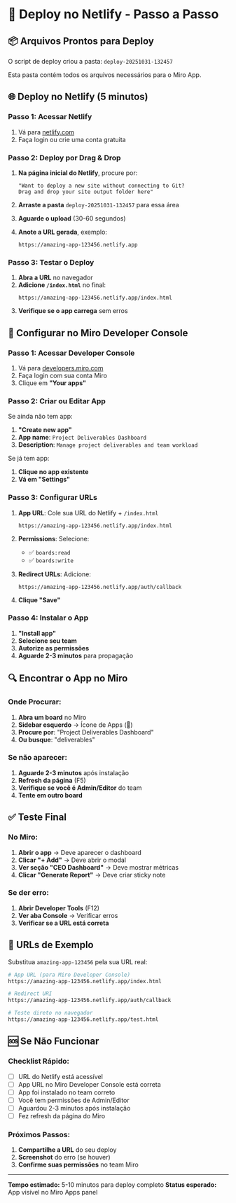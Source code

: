 # 🚀 Deploy no Netlify - Passo a Passo

## 📦 Arquivos Prontos para Deploy

O script de deploy criou a pasta: `deploy-20251031-132457`

Esta pasta contém todos os arquivos necessários para o Miro App.

## 🌐 Deploy no Netlify (5 minutos)

### Passo 1: Acessar Netlify
1. Vá para [netlify.com](https://netlify.com)
2. Faça login ou crie uma conta gratuita

### Passo 2: Deploy por Drag & Drop
1. **Na página inicial do Netlify**, procure por:
   ```
   "Want to deploy a new site without connecting to Git?
   Drag and drop your site output folder here"
   ```

2. **Arraste a pasta** `deploy-20251031-132457` para essa área

3. **Aguarde o upload** (30-60 segundos)

4. **Anote a URL gerada**, exemplo:
   ```
   https://amazing-app-123456.netlify.app
   ```

### Passo 3: Testar o Deploy
1. **Abra a URL** no navegador
2. **Adicione `/index.html`** no final:
   ```
   https://amazing-app-123456.netlify.app/index.html
   ```
3. **Verifique se o app carrega** sem erros

## 🎯 Configurar no Miro Developer Console

### Passo 1: Acessar Developer Console
1. Vá para [developers.miro.com](https://developers.miro.com)
2. Faça login com sua conta Miro
3. Clique em **"Your apps"**

### Passo 2: Criar ou Editar App
Se ainda não tem app:
1. **"Create new app"**
2. **App name**: `Project Deliverables Dashboard`
3. **Description**: `Manage project deliverables and team workload`

Se já tem app:
1. **Clique no app existente**
2. **Vá em "Settings"**

### Passo 3: Configurar URLs
1. **App URL**: Cole sua URL do Netlify + `/index.html`
   ```
   https://amazing-app-123456.netlify.app/index.html
   ```

2. **Permissions**: Selecione:
   - ✅ `boards:read`
   - ✅ `boards:write`

3. **Redirect URLs**: Adicione:
   ```
   https://amazing-app-123456.netlify.app/auth/callback
   ```

4. **Clique "Save"**

### Passo 4: Instalar o App
1. **"Install app"**
2. **Selecione seu team**
3. **Autorize as permissões**
4. **Aguarde 2-3 minutos** para propagação

## 🔍 Encontrar o App no Miro

### Onde Procurar:
1. **Abra um board** no Miro
2. **Sidebar esquerdo** → Ícone de Apps (🧩)
3. **Procure por**: "Project Deliverables Dashboard"
4. **Ou busque**: "deliverables"

### Se não aparecer:
1. **Aguarde 2-3 minutos** após instalação
2. **Refresh da página** (F5)
3. **Verifique se você é Admin/Editor** do team
4. **Tente em outro board**

## ✅ Teste Final

### No Miro:
1. **Abrir o app** → Deve aparecer o dashboard
2. **Clicar "+ Add"** → Deve abrir o modal
3. **Ver seção "CEO Dashboard"** → Deve mostrar métricas
4. **Clicar "Generate Report"** → Deve criar sticky note

### Se der erro:
1. **Abrir Developer Tools** (F12)
2. **Ver aba Console** → Verificar erros
3. **Verificar se a URL está correta**

## 🔧 URLs de Exemplo

Substitua `amazing-app-123456` pela sua URL real:

```bash
# App URL (para Miro Developer Console)
https://amazing-app-123456.netlify.app/index.html

# Redirect URI
https://amazing-app-123456.netlify.app/auth/callback

# Teste direto no navegador
https://amazing-app-123456.netlify.app/test.html
```

## 🆘 Se Não Funcionar

### Checklist Rápido:
- [ ] URL do Netlify está acessível
- [ ] App URL no Miro Developer Console está correta
- [ ] App foi instalado no team correto
- [ ] Você tem permissões de Admin/Editor
- [ ] Aguardou 2-3 minutos após instalação
- [ ] Fez refresh da página do Miro

### Próximos Passos:
1. **Compartilhe a URL** do seu deploy
2. **Screenshot** do erro (se houver)
3. **Confirme suas permissões** no team Miro

---

**Tempo estimado:** 5-10 minutos para deploy completo
**Status esperado:** App visível no Miro Apps panel